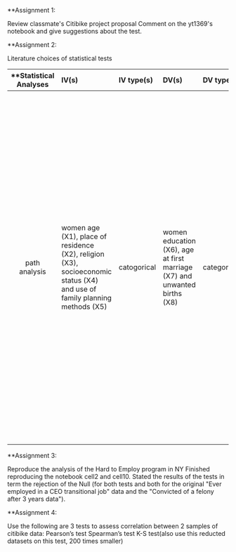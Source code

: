 **Assignment 1:

Review classmate's Citibike project proposal
Comment on the yt1369's notebook and give suggestions about the test.




**Assignment 2:

Literature choices of statistical tests

| **Statistical Analyses	|  IV(s)  |  IV type(s) |  DV(s)  |  DV type(s)  |  Control Var | Control Var type  | Question to be answered | _H0_ | alpha | link to paper **| 
|:----------:|:----------|:------------|:-------------|:-------------|:------------|:------------- |:------------------|:----:|:-------:|:-------|
 path analysis |women age (X1), place of residence (X2), religion (X3), socioeconomic status (X4) and use of family planning methods (X5)|catogorical| women education (X6), age at first marriage (X7) and unwanted births (X8)|categorical|women whose most recent pregnancy occurred five years preceding the date of interview or women who were currently pregnant|catogorical |How women age (X1), place of residence (X2), religion (X3), socioeconomic status (X4) and use of family planning methods (X5) are directly or indirectly impact the DVs(women education (X6), age at first marriage (X7) and unwanted births (X8).Is there causal links between the socio-demographic variables ( women’s age, education, age at first marriage, religion, parity, residence, socioeconomic status, and use of family planning methods) and unwanted births in Bangladesh?|there is no causal correlation between the socio-demographic variables ( women’s age, education, age at first marriage, religion, parity, residence, socioeconomic status, and use of family planning methods) and unwanted births in Bangladesh|0.05&0.01(x)|[Hierarchy of Correlates of Unwanted Births in Bangladesh: A Study through Path Analysis](http://journals.plos.org/plosone/article?id=10.1371/journal.pone.0164007)|



**Assignment 3:

Reproduce the analysis of the Hard to Employ program in NY
Finished reproducing the notebook cell2 and cell10.
Stated the results of the tests in term the rejection of the Null (for both tests and both for the original "Ever employed in a CEO transitional job" data and the "Convicted of a felony after 3 years data").



**Assignment 4:

Use the following are 3 tests to assess correlation between 2 samples of citibike data:
Pearson’s test
Spearman’s test
K-S test(also use this reducted datasets on this test, 200 times smaller)
